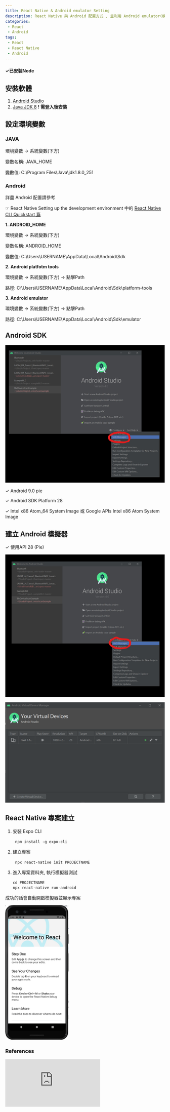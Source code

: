 ```yaml
---
title: React Native & Android emulator Setting
description: React Native 與 Android 配置方式 , 並利用 Android emulator(模擬器)進行測試
categories:
 - React
 - Android
tags:
 - React
 - React Native
 - Android
---
```


####  &#10003;已安裝Node


## 安裝軟體

1. [Android Studio](https://developer.android.com/studio)
2. [Java JDK 8](https://www.oracle.com/java/technologies/javase/javase-jdk8-downloads.html)
    **&#33; 需登入後安裝**

## 設定環境變數

### JAVA

環境變數 &#8594; 系統變數(下方)

變數名稱: JAVA_HOME

變數值: C:\Program Files\Java\jdk1.8.0_251

### Android

詳盡 Android 配置請參考 

&#x261E; React Native Setting up the development environment 中的 [React Native CLI Quickstart 篇](https://reactnative.dev/docs/environment-setup#docsNav)

**1. ANDROID_HOME**

環境變數 &#8594; 系統變數(下方)

變數名稱: ANDROID_HOME

變數值: C:\Users\USERNAME\AppData\Local\Android\Sdk

**2. Android platfotm tools**

環境變數 &#8594; 系統變數(下方) &#8594; 點擊Path

路徑: C:\Users\USERNAME\AppData\Local\Android\Sdk\platform-tools

**3. Android emulator**

環境變數 &#8594; 系統變數(下方) &#8594; 點擊Path

路徑: C:\Users\USERNAME\AppData\Local\Android\Sdk\emulator

## Android SDK

![reactandroid-1.jpg](/assets/images/post/reactandroid-1.jpg)

&#10003; Android 9.0 pie

&#10003; Android SDK Platform 28

&#10003; Intel x86 Atom_64 System Image 或 Google APIs Intel x86 Atom System Image


## 建立 Android 模擬器

&#10003; 使用API 28 (Pie)

![reactandroid-2.jpg](/assets/images/post/reactandroid-2.jpg)

![reactandroid-3.jpg](/assets/images/post/reactandroid-3.jpg)

## React Native 專案建立

1. 安裝 Expo CLI

    ``` npm install -g expo-cli```

2. 建立專案

    ``` npx react-native init PROJECTNAME```

3. 進入專案資料夾, 執行模擬器測試

    ``` 
    cd PROJECTNAME
    npx react-native run-android
    ```

成功的話會自動開啟模擬器並顯示專案

<img src="/assets/images/post/reactandroid-4.jpg" width="200">



### References



<iframe data-v-b66e9a5a="" src="https://button.like.co/in/embed/a0976663511/button?referrer=https://chuancode.github.io/2020/07/08/2020-07-08-react-android/" frameborder="0" scrolling = "no" class="lc-margin-top-64 lc-margin-bottom-32 lc-mobile"></iframe>

